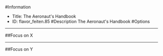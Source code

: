 #Information
 - Title: The Aeronaut's Handbook
 - ID: flavor_feiten.85
#Description
The Aeronaut's Handbook
#Options

___
##Focus on X

___
##Focus on Y
